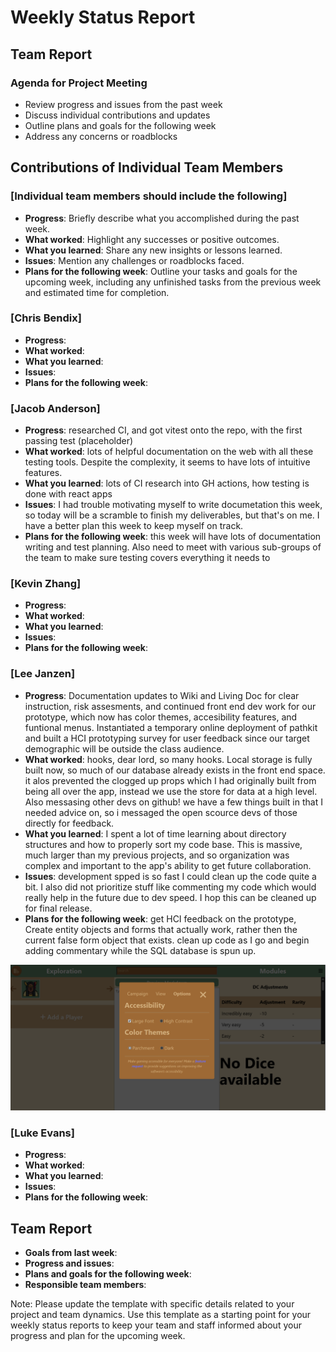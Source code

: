 # Weekly Status Report

## Team Report

### Agenda for Project Meeting

- Review progress and issues from the past week
- Discuss individual contributions and updates
- Outline plans and goals for the following week
- Address any concerns or roadblocks

## Contributions of Individual Team Members

### [Individual team members should include the following]

- **Progress**: Briefly describe what you accomplished during the past week.
- **What worked**: Highlight any successes or positive outcomes.
- **What you learned**: Share any new insights or lessons learned.
- **Issues**: Mention any challenges or roadblocks faced.
- **Plans for the following week**: Outline your tasks and goals for the upcoming week, including any unfinished tasks from the previous week and estimated time for completion.

### [Chris Bendix]

- **Progress**:
- **What worked**:
- **What you learned**:
- **Issues**:
- **Plans for the following week**:

### [Jacob Anderson]

- **Progress**: researched CI, and got vitest onto the repo, with the first passing test (placeholder)
- **What worked**: lots of helpful documentation on the web with all these testing tools. Despite the complexity, it seems to have lots of intuitive features.
- **What you learned**: lots of CI research into GH actions, how testing is done with react apps
- **Issues**: I had trouble motivating myself to write documetation this week, so today will be a scramble to finish my deliverables, but that's on me. I have a better plan this week to keep myself on track.
- **Plans for the following week**: this week will have lots of documentation writing and test planning. Also need to meet with various sub-groups of the team to make sure testing covers everything it needs to

### [Kevin Zhang]

- **Progress**:
- **What worked**:
- **What you learned**:
- **Issues**:
- **Plans for the following week**:

### [Lee Janzen]

- **Progress**: Documentation updates to Wiki and Living Doc for clear instruction, risk assesments, and continued front end dev work for our prototype, which now has color themes, accesibility features, and funtional menus. Instantiated a temporary online deployment of pathkit and built a HCI prototyping survey for user feedback since our target demographic will be outside the class audience.
- **What worked**: hooks, dear lord, so many hooks. Local storage is fully built now, so much of our database already exists in the front end space. it alos prevented the clogged up props which I had originally built from being all over the app, instead we use the store for data at a high level. Also messasing other devs on github! we have a few things built in that I needed advice on, so i messaged the open scource devs of those directly for feedback.
- **What you learned**: I spent a lot of time learning about directory structures and how to properly sort my code base. This is massive, much larger than my previous projects, and so organization was complex and important to the app's ability to get future collaboration.
- **Issues**: development spped is so fast I could clean up the code quite a bit. I also did not prioritize stuff like commenting my code which would really help in the future due to dev speed. I hop this can be cleaned up for final release.
- **Plans for the following week**: get HCI feedback on the prototype, Create entity objects and forms that actually work, rather then the current false form object that exists. clean up code as I go and begin adding commentary while the SQL database is spun up.

![Screenshot](../assets/pathkitWebSample.png)

### [Luke Evans]

- **Progress**:
- **What worked**:
- **What you learned**:
- **Issues**:
- **Plans for the following week**:

## Team Report

- **Goals from last week**:
- **Progress and issues**:
- **Plans and goals for the following week**:
- **Responsible team members**:

Note: Please update the template with specific details related to your project and team dynamics. Use this template as a starting point for your weekly status reports to keep your team and staff informed about your progress and plan for the upcoming week.
